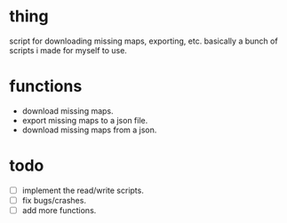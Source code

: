# thing

script for downloading missing maps, exporting, etc.
basically a bunch of scripts i made for myself to use.

# functions
- download missing maps.
- export missing maps to a json file.
- download missing maps from a json.

# todo
- [ ] implement the read/write scripts.
- [ ] fix bugs/crashes.
- [ ] add more functions.